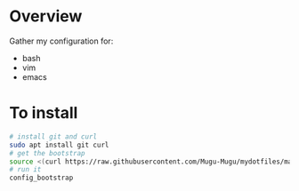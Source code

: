 # Overview
Gather my configuration for:
* bash
* vim
* emacs

# To install                                            
``` bash 
# install git and curl 
sudo apt install git curl 
# get the bootstrap
source <(curl https://raw.githubusercontent.com/Mugu-Mugu/mydotfiles/master/scripts/bootstrap.bash)
# run it 
config_bootstrap
```
